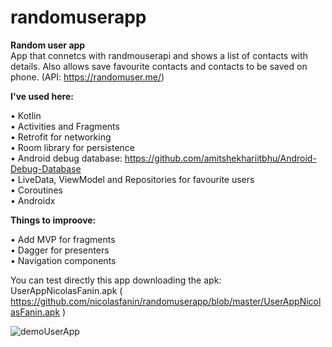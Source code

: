 # randomuserapp
<b>Random user app</b>
</br>
App that connetcs with randmouserapi and shows a list of contacts with details. Also allows save favourite contacts and contacts to be saved on phone. (API: https://randomuser.me/)
</br>

<b>I've used here:</b></br>

&bull; Kotlin</br>
&bull; Activities and Fragments</br>
&bull; Retrofit for networking</br>
&bull; Room library for persistence</br>
&bull; Android debug database: https://github.com/amitshekhariitbhu/Android-Debug-Database </br>
&bull; LiveData, ViewModel and Repositories for favourite users </br>
&bull; Coroutines </br>
&bull; Androidx </br>

<b>Things to improove:</b></br>

&bull; Add MVP for fragments</br>
&bull; Dagger for presenters</br>
&bull; Navigation components</br>

You can test directly this app downloading the apk: UserAppNicolasFanin.apk ( https://github.com/nicolasfanin/randomuserapp/blob/master/UserAppNicolasFanin.apk )

![demoUserApp](https://user-images.githubusercontent.com/8115182/64083015-e05d3b80-ccee-11e9-90cc-64259d550aa5.gif)

